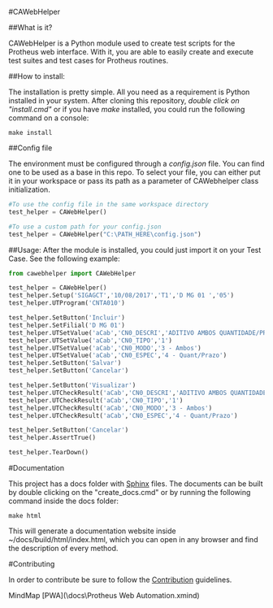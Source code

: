 #CAWebHelper

##What is it?

CAWebHelper is a Python module used to create test scripts for the Protheus web interface. With it, you are able to easily create and execute test suites and test cases for Protheus routines.

##How to install:

The installation is pretty simple. All you need as a requirement is Python installed in your system.
After cloning this repository, *double click on "install.cmd"* or if you have *make* installed, you could run the following command on a console:

```
make install
```

##Config file

The environment must be configured through a *config.json* file. 
You can find one to be used as a base in this repo. To select your file, you can either put it in your workspace or pass its path as a parameter of CAWebhelper class initialization.
```python
#To use the config file in the same workspace directory
test_helper = CAWebHelper()

#To use a custom path for your config.json
test_helper = CAWebHelper("C:\PATH_HERE\config.json")
```

##Usage:
After the module is installed, you could just import it on your Test Case. 
See the following example: 

```python
from cawebhelper import CAWebHelper

test_helper = CAWebHelper()
test_helper.Setup('SIGAGCT','10/08/2017','T1','D MG 01 ','05')
test_helper.UTProgram('CNTA010')

test_helper.SetButton('Incluir')
test_helper.SetFilial('D MG 01')
test_helper.UTSetValue('aCab','CN0_DESCRI','ADITIVO AMBOS QUANTIDADE/PRAZO')
test_helper.UTSetValue('aCab','CN0_TIPO','1')
test_helper.UTSetValue('aCab','CN0_MODO','3 - Ambos')
test_helper.UTSetValue('aCab','CN0_ESPEC','4 - Quant/Prazo')
test_helper.SetButton('Salvar')
test_helper.SetButton('Cancelar')

test_helper.SetButton('Visualizar')
test_helper.UTCheckResult('aCab','CN0_DESCRI','ADITIVO AMBOS QUANTIDADE/PRAZO')
test_helper.UTCheckResult('aCab','CN0_TIPO','1')
test_helper.UTCheckResult('aCab','CN0_MODO','3 - Ambos')
test_helper.UTCheckResult('aCab','CN0_ESPEC','4 - Quant/Prazo')

test_helper.SetButton('Cancelar')
test_helper.AssertTrue()

test_helper.TearDown()
```

#Documentation

This project has a docs folder with [Sphinx](http://www.sphinx-doc.org/en/master/) files.
The documents can be built by double clicking on the "create_docs.cmd" or by running the following command inside the docs folder:
```
make html
```
This will generate a documentation website inside ~/docs/build/html/index.html, which you can open in any browser and find the description of every method.


#Contributing

In order to contribute be sure to follow the [Contribution](CONTRIBUTING.md) guidelines.

MindMap [PWA](\docs\Protheus Web Automation.xmind)